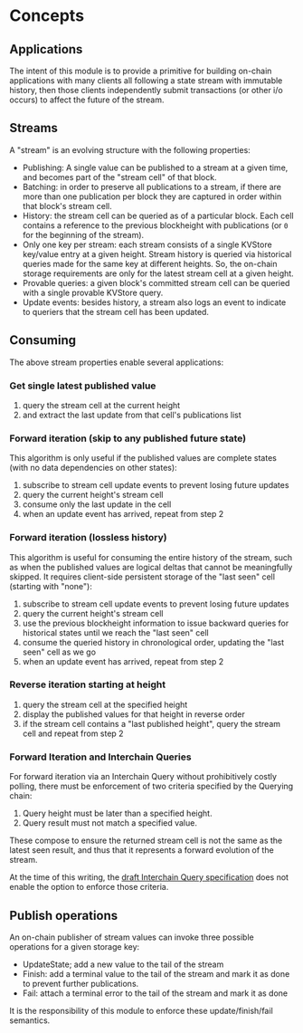 <!--
order: 1
-->

# Concepts

## Applications

The intent of this module is to provide a primitive for building on-chain
applications with many clients all following a state stream with immutable
history, then those clients independently submit transactions (or other i/o
occurs) to affect the future of the stream.

## Streams

A "stream" is an evolving structure with the following properties:
- Publishing: A single value can be published to a stream at a given time, and becomes part of the "stream cell" of that block.
- Batching: in order to preserve all publications to a stream, if there are more than one publication per block they are captured in order within that block's stream cell.
- History: the stream cell can be queried as of a particular block.  Each cell contains a reference to the previous blockheight with publications (or `0` for the beginning of the stream).
- Only one key per stream: each stream consists of a single KVStore key/value
  entry at a given height.  Stream history is queried via historical queries
  made for the same key at different heights.  So, the on-chain storage
  requirements are only for the latest stream cell at a given height.
- Provable queries: a given block's committed stream cell can be queried with a single provable KVStore query.
- Update events: besides history, a stream also logs an event to indicate to queriers that the stream cell has been updated.

## Consuming

The above stream properties enable several applications:

### Get single latest published value

1. query the stream cell at the current height
2. and extract the last update from that cell's publications list

### Forward iteration (skip to any published future state)

This algorithm is only useful if the published values are complete states (with no data dependencies on other states):

  1. subscribe to stream cell update events to prevent losing future updates
  2. query the current height's stream cell
  3. consume only the last update in the cell
  4. when an update event has arrived, repeat from step 2
### Forward iteration (lossless history)

This algorithm is useful for consuming the entire history of the stream, such as
when the published values are logical deltas that cannot be meaningfully
skipped.  It requires client-side persistent storage of the "last seen" cell
(starting with "none"):

  1. subscribe to stream cell update events to prevent losing future updates
  2. query the current height's stream cell
  3. use the previous blockheight information to issue backward queries for historical states until we reach the "last seen" cell
  4. consume the queried history in chronological order, updating the "last seen" cell as we go
  5. when an update event has arrived, repeat from step 2
### Reverse iteration starting at height

1. query the stream cell at the specified height
2. display the published values for that height in reverse order
3. if the stream cell contains a "last published height", query the stream cell
   and repeat from step 2
### Forward Iteration and Interchain Queries

For forward iteration via an Interchain Query without prohibitively costly
polling, there must be enforcement of two criteria specified by the Querying
chain:
   1. Query height must be later than a specified height.
   2. Query result must not match a specified value.

These compose to ensure the returned stream cell is not the same as the latest seen result, and thus that it represents a forward evolution of the stream.

At the time of this writing, the [draft Interchain Query specification](https://github.com/cosmos/ibc/pull/735)
does not enable the option to enforce those criteria.

## Publish operations

An on-chain publisher of stream values can invoke three possible operations for a given storage key:
- UpdateState; add a new value to the tail of the stream
- Finish: add a terminal value to the tail of the stream and mark it as done to prevent further publications.
- Fail: attach a terminal error to the tail of the stream and mark it as done

It is the responsibility of this module to enforce these update/finish/fail
semantics.
